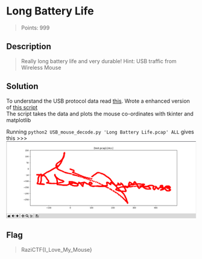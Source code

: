 # Long Battery Life
> Points: 999

## Description
> Really long battery life and very durable! Hint: USB traffic from Wireless Mouse

## Solution
To understand the USB protocol data read [this](https://www.usb.org/sites/default/files/documents/hut1_12v2.pdf).
Wrote a enhanced version of [this script](https://github.com/WangYihang/UsbMiceDataHacker)<br>
The script takes the data and plots the mouse co-ordinates with tkinter and matplotlib

Running `python2 USB_mouse_decode.py 'Long Battery Life.pcap' ALL` gives this >>><br>
![](flag.png)

## Flag
> RaziCTF{I_Love_My_Mouse}
